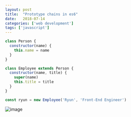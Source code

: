 ```yaml
---
layout: post
title:  "Prototype chains in es6"
date:   2018-07-14
categories: ['web development']
tags: ['javascript']
---
```


```js
class Person {
  constructor(name) {
    this.name = name
  }
}

class Employee extends Person {
  constructor(name, title) {
    super(name)
    this.title = title
  }
}

const ryun = new Employee('Ryun', 'Front-End Engineer')
```

![image](https://user-images.githubusercontent.com/6168498/71349132-2b0a0880-25a9-11ea-8838-f43b847ccd1f.png)
